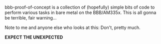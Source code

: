 bbb-proof-of-concept is a collection of (hopefully) simple bits of code to perform various tasks in bare metal on the BBB/AM335x. This is all gonna be terrible, fair warning... 

Note to me and anyone else who looks at this: Don't, pretty much.

**EXPECT THE UNEXPECTED**